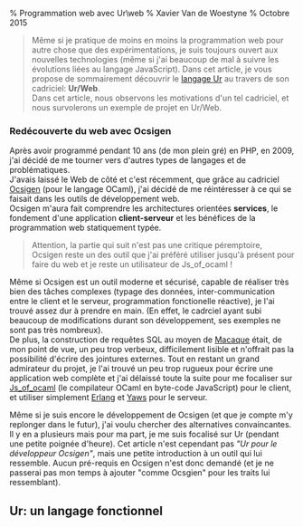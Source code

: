 % Programmation web avec Ur\\web
% Xavier Van de Woestyne
% Octobre 2015

> Même si je pratique de moins en moins la programmation web pour autre
> chose que des expérimentations, je suis toujours ouvert aux nouvelles
> technologies (même si j'ai beaucoup de mal à suivre les évolutions liées
> au langage JavaScript). Dans cet article, je vous propose de sommairement
> découvrir le [langage Ur](http://http://www.impredicative.com/ur/) au
> travers de son cadriciel: **Ur/Web**. \
> Dans cet article, nous observons les motivations d'un tel cadriciel, et
> nous survolerons un exemple de projet en Ur/Web.


### Redécouverte du web avec Ocsigen

Après avoir programmé pendant 10 ans (de mon plein gré) en PHP, en 2009, j'ai
décidé de me tourner vers d'autres types de langages et de problématiques.\
J'avais laissé le Web de côté et c'est récemment, que grâce au cadriciel
[Ocsigen](http://ocsigen.org) (pour le langage OCaml), j'ai décidé de me
réintéresser à ce qui se faisait dans les outils de développement web.\
Ocsigen m'aura fait comprendre les architectures orientées **services**,
le fondement d'une application **client-serveur** et les bénéfices de la
programmation web statiquement typée.

> Attention, la partie qui suit n'est pas une critique péremptoire, Ocsigen
> reste un des outil que j'ai préféré utiliser jusqu'à présent pour faire
> du web et je reste un utilisateur de Js_of_ocaml !

Même si Ocsigen est un outil moderne et sécurisé, capable de réaliser très
bien des tâches complexes (typage des données, inter-communication entre le
client et le serveur, programmation fonctionelle réactive), je l'ai trouvé
assez dur à prendre en main. (En effet, le cadrciel ayant subi beaucoup de
modifications durant son développement, ses exemples ne sont pas très
nombreux). \
De plus, la construction de requêtes SQL au moyen de
[Macaque](https://github.com/ocsigen/macaque) était, de mon point de vue,
un peu trop verbeux, difficilement lisible et n'offrait pas la possibilité
d'écrire des jointures externes. Tout en restant un grand admirateur du projet,
je l'ai trouvé un peu trop rugueux pour écrire une application web complète
et j'ai délaissé toute la suite pour me focaliser sur
[Js_of_ocaml](http://ocsigen.org/js_of_ocaml/) (le compilateur OCaml en
byte-code JavaScript) pour le client, et utiliser simplement
[Erlang](http://erlang.org) et [Yaws](http://yaws.hyber.org) pour le serveur.

Même si je suis encore le développement de Ocsigen (et que je compte m'y
replonger dans le futur), j'ai voulu chercher des alternatives convaincantes. Il
y en a plusieurs mais pour ma part, je me suis focalisé sur Ur (pendant une
petite poignée d'heure). Cet article n'est cependant pas *"Ur pour le
développeur Ocsigen"*, mais une petite introduction à un outil qui lui
ressemble. Aucun pré-requis en Ocsigen n'est donc demandé (et je ne passerai
pas mon temps à ajouter "comme Ocsgien" pour les traits lui ressemblant).

## Ur: un langage fonctionnel
